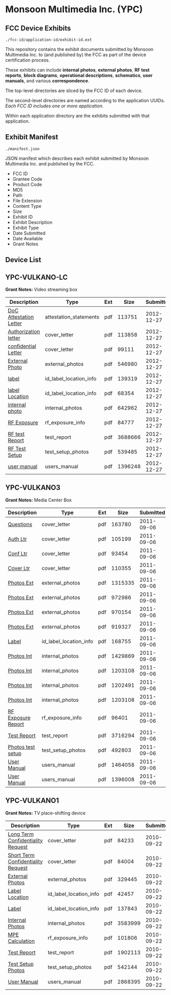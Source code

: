 # Monsoon Multimedia Inc. (YPC)
## FCC Device Exhibits

```
./fcc-id/application-id/exhibit-id.ext
```

This repository contains the exhibit documents submitted by Monsoon Multimedia Inc. to (and published by) the FCC as part of the device certification process.

These exhibits can include **internal photos**, **external photos**, **RF test reports**, **block diagrams**, **operational descriptions**, **schematics**, **user manuals**, and various **correspondence**.

The top-level directories are sliced by the FCC ID of each device.

The second-level directories are named according to the application UUIDs. *Each FCC ID includes one or more application.*

Within each application directory are the exhibits submitted with that application. 

## Exhibit Manifest

```
./manifest.json
```

JSON manifest which describes each exhibit submitted by Monsoon Multimedia Inc. and published by the FCC.

- FCC ID
- Grantee Code
- Product Code
- MD5
- Path
- File Extension
- Content Type
- Size
- Exhibit ID
- Exhibit Description
- Exhibit Type
- Date Submitted
- Date Available
- Grant Notes

## Device List
## YPC-VULKANO-LC
**Grant Notes:** Video streaming box

| Description | Type | Ext | Size | Submitted | Available |
| ----------- | ---- | --- | ---- | --------- | --------- |
| [DoC Attestation Letter](YPC-VULKANO-LC/6e946fba3adb17a4f862f87f3e4e7938/1869421.pdf) | attestation_statements | pdf | 113751 | 2012-12-27 | 2012-12-27 |
| [Authorization letter](YPC-VULKANO-LC/6e946fba3adb17a4f862f87f3e4e7938/1869419.pdf) | cover_letter | pdf | 113858 | 2012-12-27 | 2012-12-27 |
| [confidential Letter](YPC-VULKANO-LC/6e946fba3adb17a4f862f87f3e4e7938/1869420.pdf) | cover_letter | pdf | 99111 | 2012-12-27 | 2012-12-27 |
| [External Photo](YPC-VULKANO-LC/6e946fba3adb17a4f862f87f3e4e7938/1869464.pdf) | external_photos | pdf | 546980 | 2012-12-27 | 2012-12-27 |
| [label](YPC-VULKANO-LC/6e946fba3adb17a4f862f87f3e4e7938/1869465.pdf) | id_label_location_info | pdf | 139319 | 2012-12-27 | 2012-12-27 |
| [label Location](YPC-VULKANO-LC/6e946fba3adb17a4f862f87f3e4e7938/1869466.pdf) | id_label_location_info | pdf | 68354 | 2012-12-27 | 2012-12-27 |
| [internal photo](YPC-VULKANO-LC/6e946fba3adb17a4f862f87f3e4e7938/1869467.pdf) | internal_photos | pdf | 642962 | 2012-12-27 | 2012-12-27 |
| [RF Exposure](YPC-VULKANO-LC/6e946fba3adb17a4f862f87f3e4e7938/1869468.pdf) | rf_exposure_info | pdf | 84777 | 2012-12-27 | 2012-12-27 |
| [RF test Report](YPC-VULKANO-LC/6e946fba3adb17a4f862f87f3e4e7938/1869469.pdf) | test_report | pdf | 3688666 | 2012-12-27 | 2012-12-27 |
| [RF Test Setup](YPC-VULKANO-LC/6e946fba3adb17a4f862f87f3e4e7938/1869470.pdf) | test_setup_photos | pdf | 539485 | 2012-12-27 | 2012-12-27 |
| [user manual](YPC-VULKANO-LC/6e946fba3adb17a4f862f87f3e4e7938/1869471.pdf) | users_manual | pdf | 1396248 | 2012-12-27 | 2012-12-27 |
## YPC-VULKANO3
**Grant Notes:** Media Center Box

| Description | Type | Ext | Size | Submitted | Available |
| ----------- | ---- | --- | ---- | --------- | --------- |
| [Questions](YPC-VULKANO3/b4165f2c7326ea3aaa883a6afa6b5fce/1537060.pdf) | cover_letter | pdf | 163780 | 2011-09-06 | 2011-09-06 |
| [Auth Ltr](YPC-VULKANO3/b4165f2c7326ea3aaa883a6afa6b5fce/1537061.pdf) | cover_letter | pdf | 105199 | 2011-09-06 | 2011-09-06 |
| [Conf Ltr](YPC-VULKANO3/b4165f2c7326ea3aaa883a6afa6b5fce/1537066.pdf) | cover_letter | pdf | 93454 | 2011-09-06 | 2011-09-06 |
| [Cover Ltr](YPC-VULKANO3/b4165f2c7326ea3aaa883a6afa6b5fce/1537074.pdf) | cover_letter | pdf | 110355 | 2011-09-06 | 2011-09-06 |
| [Photos Ext](YPC-VULKANO3/b4165f2c7326ea3aaa883a6afa6b5fce/1537062.pdf) | external_photos | pdf | 1315335 | 2011-09-06 | 2011-09-06 |
| [Photos Ext](YPC-VULKANO3/b4165f2c7326ea3aaa883a6afa6b5fce/1537063.pdf) | external_photos | pdf | 972986 | 2011-09-06 | 2011-09-06 |
| [Photos Ext](YPC-VULKANO3/b4165f2c7326ea3aaa883a6afa6b5fce/1537064.pdf) | external_photos | pdf | 970154 | 2011-09-06 | 2011-09-06 |
| [Photos Ext](YPC-VULKANO3/b4165f2c7326ea3aaa883a6afa6b5fce/1537065.pdf) | external_photos | pdf | 919327 | 2011-09-06 | 2011-09-06 |
| [Label](YPC-VULKANO3/b4165f2c7326ea3aaa883a6afa6b5fce/1537071.pdf) | id_label_location_info | pdf | 168755 | 2011-09-06 | 2011-09-06 |
| [Photos Int](YPC-VULKANO3/b4165f2c7326ea3aaa883a6afa6b5fce/1537067.pdf) | internal_photos | pdf | 1429869 | 2011-09-06 | 2011-09-06 |
| [Photos Int](YPC-VULKANO3/b4165f2c7326ea3aaa883a6afa6b5fce/1537068.pdf) | internal_photos | pdf | 1203108 | 2011-09-06 | 2011-09-06 |
| [Photos Int](YPC-VULKANO3/b4165f2c7326ea3aaa883a6afa6b5fce/1537069.pdf) | internal_photos | pdf | 1202491 | 2011-09-06 | 2011-09-06 |
| [Photos Int](YPC-VULKANO3/b4165f2c7326ea3aaa883a6afa6b5fce/1537070.pdf) | internal_photos | pdf | 1203108 | 2011-09-06 | 2011-09-06 |
| [RF Exposure Report](YPC-VULKANO3/b4165f2c7326ea3aaa883a6afa6b5fce/1537059.pdf) | rf_exposure_info | pdf | 96401 | 2011-09-06 | 2011-09-06 |
| [Test Report](YPC-VULKANO3/b4165f2c7326ea3aaa883a6afa6b5fce/1537058.pdf) | test_report | pdf | 3716294 | 2011-09-06 | 2011-09-06 |
| [Photos test setup](YPC-VULKANO3/b4165f2c7326ea3aaa883a6afa6b5fce/1537057.pdf) | test_setup_photos | pdf | 492803 | 2011-09-06 | 2011-09-06 |
| [User Manual](YPC-VULKANO3/b4165f2c7326ea3aaa883a6afa6b5fce/1537072.pdf) | users_manual | pdf | 1464058 | 2011-09-06 | 2011-09-06 |
| [User Manual](YPC-VULKANO3/b4165f2c7326ea3aaa883a6afa6b5fce/1537073.pdf) | users_manual | pdf | 1396008 | 2011-09-06 | 2011-09-06 |
## YPC-VULKANO1
**Grant Notes:** TV place-shifting device

| Description | Type | Ext | Size | Submitted | Available |
| ----------- | ---- | --- | ---- | --------- | --------- |
| [Long Term Confidentiality Request](YPC-VULKANO1/84034423d19678aaba85a3a6c11afc2a/1347803.pdf) | cover_letter | pdf | 84233 | 2010-09-22 | 2010-09-22 |
| [Short Term Confidentiality Request](YPC-VULKANO1/84034423d19678aaba85a3a6c11afc2a/1347804.pdf) | cover_letter | pdf | 84004 | 2010-09-22 | 2010-09-22 |
| [External Photos](YPC-VULKANO1/84034423d19678aaba85a3a6c11afc2a/1347801.pdf) | external_photos | pdf | 329445 | 2010-09-22 | 2011-02-06 |
| [Label Location](YPC-VULKANO1/84034423d19678aaba85a3a6c11afc2a/1347802.pdf) | id_label_location_info | pdf | 42457 | 2010-09-22 | 2010-09-22 |
| [Label](YPC-VULKANO1/84034423d19678aaba85a3a6c11afc2a/1347806.pdf) | id_label_location_info | pdf | 137843 | 2010-09-22 | 2010-09-22 |
| [Internal Photos](YPC-VULKANO1/84034423d19678aaba85a3a6c11afc2a/1347805.pdf) | internal_photos | pdf | 3583999 | 2010-09-22 | 2011-02-06 |
| [MPE Calculation](YPC-VULKANO1/84034423d19678aaba85a3a6c11afc2a/1347807.pdf) | rf_exposure_info | pdf | 101806 | 2010-09-22 | 2010-09-22 |
| [Test Report](YPC-VULKANO1/84034423d19678aaba85a3a6c11afc2a/1347800.pdf) | test_report | pdf | 1902113 | 2010-09-22 | 2010-09-22 |
| [Test Setup Photos](YPC-VULKANO1/84034423d19678aaba85a3a6c11afc2a/1347809.pdf) | test_setup_photos | pdf | 542144 | 2010-09-22 | 2011-02-06 |
| [User Manual](YPC-VULKANO1/84034423d19678aaba85a3a6c11afc2a/1347812.pdf) | users_manual | pdf | 2868395 | 2010-09-22 | 2011-02-06 |

